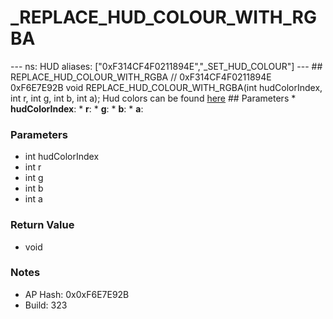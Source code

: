 # _REPLACE_HUD_COLOUR_WITH_RGBA

--- ns: HUD aliases: ["0xF314CF4F0211894E","_SET_HUD_COLOUR"] --- ## REPLACE_HUD_COLOUR_WITH_RGBA  // 0xF314CF4F0211894E 0xF6E7E92B void REPLACE_HUD_COLOUR_WITH_RGBA(int hudColorIndex, int r, int g, int b, int a);  Hud colors can be found [here](https://docs.fivem.net/docs/game-references/hud-colors/)  ## Parameters * **hudColorIndex**: * **r**: * **g**: * **b**: * **a**:

### Parameters
* int hudColorIndex
* int r
* int g
* int b
* int a

### Return Value
* void

### Notes
* AP Hash: 0x0xF6E7E92B
* Build: 323

